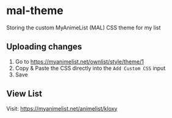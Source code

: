 # mal-theme
Storing the custom MyAnimeList (MAL) CSS theme for my list

## Uploading changes
1. Go to https://myanimelist.net/ownlist/style/theme/1
2. Copy & Paste the CSS directly into the `Add Custom CSS` input
3. Save

## View List
Visit: https://myanimelist.net/animelist/kloxy

